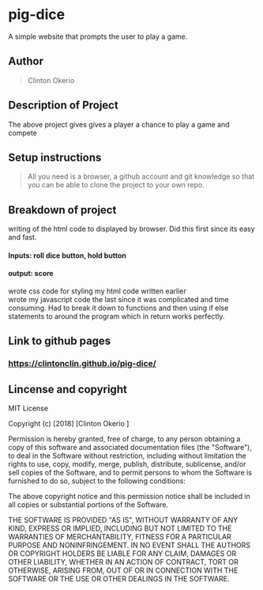 # pig-dice
A simple website that prompts the user to play a game.

## Author

> Clinton Okerio
## Description of Project
The above project gives gives a player a chance to play a game and compete
## Setup instructions
> All you need is a browser, a github account and git knowledge so that you can be able to clone the project to your own repo.

## Breakdown of project
 writing of the html code to displayed by browser. Did this first since its easy and fast.<br/>
 #### Inputs: roll dice button, hold button
 #### output: score
 wrote css code for styling my html code written earlier<br/>
 wrote my javascript code the last since it was complicated and time consuming. Had to break it down to functions and then
 using if else statements to around the program which in return works perfectly.<br/>
 ## Link to github pages
 ###  https://clintonclin.github.io/pig-dice/

## Lincense and copyright

MIT License

Copyright (c) [2018] [Clinton Okerio ]

Permission is hereby granted, free of charge, to any person obtaining a copy of this software and associated documentation files (the "Software"), to deal in the Software without restriction, including without limitation the rights to use, copy, modify, merge, publish, distribute, sublicense, and/or sell copies of the Software, and to permit persons to whom the Software is furnished to do so, subject to the following conditions:

The above copyright notice and this permission notice shall be included in all copies or substantial portions of the Software.

THE SOFTWARE IS PROVIDED "AS IS", WITHOUT WARRANTY OF ANY KIND, EXPRESS OR IMPLIED, INCLUDING BUT NOT LIMITED TO THE WARRANTIES OF MERCHANTABILITY, FITNESS FOR A PARTICULAR PURPOSE AND NONINFRINGEMENT. IN NO EVENT SHALL THE AUTHORS OR COPYRIGHT HOLDERS BE LIABLE FOR ANY CLAIM, DAMAGES OR OTHER LIABILITY, WHETHER IN AN ACTION OF CONTRACT, TORT OR OTHERWISE, ARISING FROM, OUT OF OR IN CONNECTION WITH THE SOFTWARE OR THE USE OR OTHER DEALINGS IN THE SOFTWARE.
